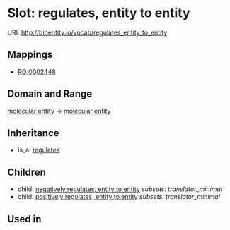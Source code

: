 # Slot: regulates, entity to entity




URI: http://bioentity.io/vocab/regulates_entity_to_entity
## Mappings

 * [RO:0002448](http://purl.obolibrary.org/obo/RO_0002448)
## Domain and Range

[molecular entity](MolecularEntity.md) -> [molecular entity](MolecularEntity.md)
## Inheritance

 *  is_a: [regulates](regulates.md)
## Children

 *  child: [negatively regulates, entity to entity](negatively_regulates_entity_to_entity.md) *subsets: translator_minimal*
 *  child: [positively regulates, entity to entity](positively_regulates_entity_to_entity.md) *subsets: translator_minimal*
## Used in

